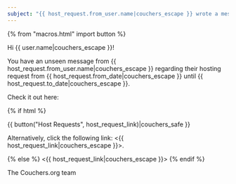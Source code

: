 ```yaml
---
subject: "{{ host_request.from_user.name|couchers_escape }} wrote a message in their hosting request"
---
```


{% from "macros.html" import button %}

Hi {{ user.name|couchers_escape }}!

You have an unseen message from {{ host_request.from_user.name|couchers_escape }} regarding their hosting request from {{ host_request.from_date|couchers_escape }} until {{ host_request.to_date|couchers_escape }}.

Check it out here:

{% if html %}

{{ button("Host Requests", host_request_link)|couchers_safe }}

Alternatively, click the following link: <{{ host_request_link|couchers_escape }}>.

{% else %}
<{{ host_request_link|couchers_escape }}>
{% endif %}

The Couchers.org team
